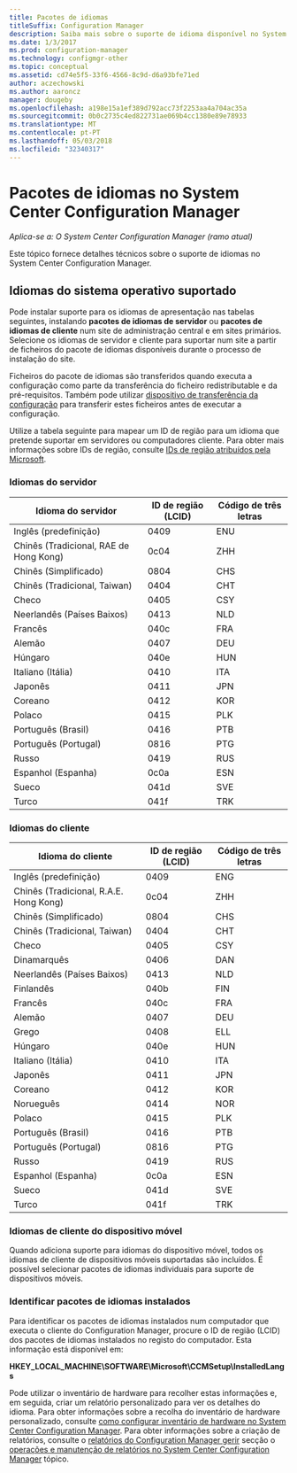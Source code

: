 ```yaml
---
title: Pacotes de idiomas
titleSuffix: Configuration Manager
description: Saiba mais sobre o suporte de idioma disponível no System Center Configuration Manager.
ms.date: 1/3/2017
ms.prod: configuration-manager
ms.technology: configmgr-other
ms.topic: conceptual
ms.assetid: cd74e5f5-33f6-4566-8c9d-d6a93bfe71ed
author: aczechowski
ms.author: aaroncz
manager: dougeby
ms.openlocfilehash: a198e15a1ef389d792acc73f2253aa4a704ac35a
ms.sourcegitcommit: 0b0c2735c4ed822731ae069b4cc1380e89e78933
ms.translationtype: MT
ms.contentlocale: pt-PT
ms.lasthandoff: 05/03/2018
ms.locfileid: "32340317"
---
```

# <a name="language-packs-in-system-center-configuration-manager"></a>Pacotes de idiomas no System Center Configuration Manager

*Aplica-se a: O System Center Configuration Manager (ramo atual)*

Este tópico fornece detalhes técnicos sobre o suporte de idiomas no System Center Configuration Manager.  

## <a name="BKMK_SupLanguagePacks"></a> Idiomas do sistema operativo suportado  
 Pode instalar suporte para os idiomas de apresentação nas tabelas seguintes, instalando **pacotes de idiomas de servidor** ou **pacotes de idiomas de cliente** num site de administração central e em sites primários. Selecione os idiomas de servidor e cliente para suportar num site a partir de ficheiros do pacote de idiomas disponíveis durante o processo de instalação do site.

 Ficheiros do pacote de idiomas são transferidos quando executa a configuração como parte da transferência do ficheiro redistributable e da pré-requisitos. Também pode utilizar [dispositivo de transferência da configuração](setup-downloader.md) para transferir estes ficheiros antes de executar a configuração.   

 Utilize a tabela seguinte para mapear um ID de região para um idioma que pretende suportar em servidores ou computadores cliente. Para obter mais informações sobre IDs de região, consulte [IDs de região atribuídos pela Microsoft](http://go.microsoft.com/fwlink/p/?LinkId=252609).  

### <a name="server-languages"></a>Idiomas do servidor  

|Idioma do servidor|ID de região (LCID)|Código de três letras|  
|---------------------|------------------------|-----------------------|  
|Inglês (predefinição)|0409|ENU|  
|Chinês (Tradicional, RAE de Hong Kong)|0c04|ZHH|  
|Chinês (Simplificado)|0804|CHS|  
|Chinês (Tradicional, Taiwan)|0404|CHT|  
|Checo|0405|CSY|  
|Neerlandês (Países Baixos)|0413|NLD|  
|Francês|040c|FRA|  
|Alemão|0407|DEU|  
|Húngaro|040e|HUN|  
|Italiano (Itália)|0410|ITA|  
|Japonês|0411|JPN|  
|Coreano|0412|KOR|  
|Polaco|0415|PLK|  
|Português (Brasil)|0416|PTB|  
|Português (Portugal)|0816|PTG|  
|Russo|0419|RUS|  
|Espanhol (Espanha)|0c0a|ESN|  
|Sueco|041d|SVE|  
|Turco|041f|TRK|  

### <a name="client-languages"></a>Idiomas do cliente  

|Idioma do cliente|ID de região (LCID)|Código de três letras|  
|---------------------|------------------------|-----------------------|  
|Inglês (predefinição)|0409|ENG|  
|Chinês (Tradicional, R.A.E. Hong Kong)|0c04|ZHH|  
|Chinês (Simplificado)|0804|CHS|  
|Chinês (Tradicional, Taiwan)|0404|CHT|  
|Checo|0405|CSY|  
|Dinamarquês|0406|DAN|  
|Neerlandês (Países Baixos)|0413|NLD|  
|Finlandês|040b|FIN|  
|Francês|040c|FRA|  
|Alemão|0407|DEU|  
|Grego|0408|ELL|  
|Húngaro|040e|HUN|  
|Italiano (Itália)|0410|ITA|  
|Japonês|0411|JPN|  
|Coreano|0412|KOR|  
|Norueguês|0414|NOR|  
|Polaco|0415|PLK|  
|Português (Brasil)|0416|PTB|  
|Português (Portugal)|0816|PTG|  
|Russo|0419|RUS|  
|Espanhol (Espanha)|0c0a|ESN|  
|Sueco|041d|SVE|  
|Turco|041f|TRK|  

### <a name="mobile-device-client-languages"></a>Idiomas de cliente do dispositivo móvel  
 Quando adiciona suporte para idiomas do dispositivo móvel, todos os idiomas de cliente de dispositivos móveis suportadas são incluídos. É possível selecionar pacotes de idiomas individuais para suporte de dispositivos móveis.  

### <a name="identify-installed-language-packs"></a>Identificar pacotes de idiomas instalados  
Para identificar os pacotes de idiomas instalados num computador que executa o cliente do Configuration Manager, procure o ID de região (LCID) dos pacotes de idiomas instalados no registo do computador. Esta informação está disponível em:

 **HKEY_LOCAL_MACHINE\SOFTWARE\Microsoft\CCMSetup\InstalledLangs**  

Pode utilizar o inventário de hardware para recolher estas informações e, em seguida, criar um relatório personalizado para ver os detalhes do idioma. Para obter informações sobre a recolha do inventário de hardware personalizado, consulte [como configurar inventário de hardware no System Center Configuration Manager](../../../../core/clients/manage/inventory/configure-hardware-inventory.md). Para obter informações sobre a criação de relatórios, consulte o [relatórios do Configuration Manager gerir](../../../../core/servers/manage/operations-and-maintenance-for-reporting.md#BKMK_ManageReports) secção o [operações e manutenção de relatórios no System Center Configuration Manager](../../../../core/servers/manage/operations-and-maintenance-for-reporting.md) tópico.  
